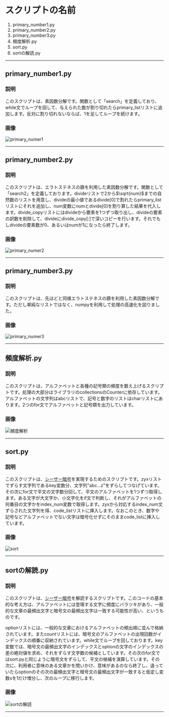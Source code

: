 # スクリプトの名前

1.   primary_number1.py
1.   primary_number2.py
1.   primary_number3.py
1.   頻度解析.py
1.   sort.py
1.   sortの解読.py

---

## primary_number1.py
### 説明
このスクリプトは、素因数分解です。関数として「search」を定義しており、while文でループを回して、与えられた数が割り切れたらprimary_listリストに追加します。反対に割り切れないならば、1を足してループを続けます。

### 画像
![primary_numer1](https://user-images.githubusercontent.com/85320766/120753688-85e9b280-c546-11eb-8a4d-d8e38a6abed0.png)

---

## primary_number2.py
### 説明
このスクリプトは、エラトステネスの篩を利用した素因数分解です。関数として「search2」を定義しております。divideリストで2から$\sqrt{num}$までの自然数のリストを用意し、divideの最小値であるdivide[0]で割れたらprimary_listリストにそれを追加し、num変数にnumとdivide[0]を割り算した結果を代入します。divide_copyリストにはdivideから要素を1つずつ取り出し、divideの要素の訳数を削除して、divideにdivide_copy[:]で深いコピーを行います。それでもしdivideの要素数が0、あるいはnumが1になったら終了します。

### 画像
![primary_numer2](https://user-images.githubusercontent.com/85320766/120755616-29d45d80-c549-11eb-9dbd-57b38b606537.png)

---

## primary_number3.py
### 説明
このスクリプトは、先ほどと同様エラトステネスの篩を利用した素因数分解です。ただし単純なリストではなく、numpyを利用して処理の高速化を図りました。

### 画像
![primary_numer3](https://user-images.githubusercontent.com/85320766/120756145-d9113480-c549-11eb-9bf9-7c09a8a467d9.png)

---
## 頻度解析.py
### 説明
このスクリプトは、アルファベットと各種の記号類の頻度を数え上げるスクリプトです。処理の大部分はライブラリのcollectionsのCounterに依存しています。アルファベットの文字列はabcリストで、記号と数字のリストはcharリストにあります。2つのfor文でアルファベットと記号類を出力しています。

### 画像
![頻度解析](https://user-images.githubusercontent.com/85320766/120760405-0b716080-c54f-11eb-84c8-14846ef6f347.png)

---
## sort.py
### 説明
このスクリプトは、[シーザー暗号](https://ja.wikipedia.org/wiki/%E3%82%B7%E3%83%BC%E3%82%B6%E3%83%BC%E6%9A%97%E5%8F%B7)を実現するためのスクリプトです。zyxリストでずらす文字列であるkey変数分、文字列"abc...z"をずらしてつなげています。その次にfor文で平文の文字数分回して、平文のアルファベットを1つずつ取得します。ある文字が大文字か、小文字化をif文で判断し、それがアルファベットの何番目の文字かをindex_num変数で取得します。zyxから対応するindex_num文ずらされた文字列を得、code_listリストに挿入します。なおこのとき、数字や記号などアルファベットでない文字は暗号化せずにそのままcode_listに挿入しています。

### 画像
![sort](https://user-images.githubusercontent.com/85320766/120763354-17125680-c552-11eb-89fa-c51299c058a5.png)

---
## sortの解読.py
### 説明
このスクリプトは、[シーザー暗号](https://ja.wikipedia.org/wiki/%E3%82%B7%E3%83%BC%E3%82%B6%E3%83%BC%E6%9A%97%E5%8F%B7)を解読するスクリプトです。このコードの基本的な考え方は、アルファベットには登場する文字に頻度にバラツキがあり、一般的な文章の最頻出文字と暗号文の最頻出文字は一致する可能性が高い、というものです。

optionリストには、一般的な文章におけるアルファベットの頻出順に並んで格納されています。またcountリストには、暗号文のアルファベットの出現回数がインデックスの順番に収納されています。while文でループを回しております。key変数では、暗号文の最頻出文字のインデックスとoptionの文字のインデックスの差の絶対値を求め、それをずらす文字数の候補としています。その次のfor文ではsort.pyと同じように暗号文をずらして、平文の候補を演算しています。その次に、利用者に意味のある文章かを問いかけ、意味があるのなら終了し、違っていたらoptionのその次の最頻出文字と暗号文の最頻出文字が一致すると仮定し変数sを1だけ増分し、次のループに移行します。

### 画像
![sortの解読](https://user-images.githubusercontent.com/85320766/120874610-7455e880-c5e2-11eb-8831-d5890fb2d2a5.png)

---

